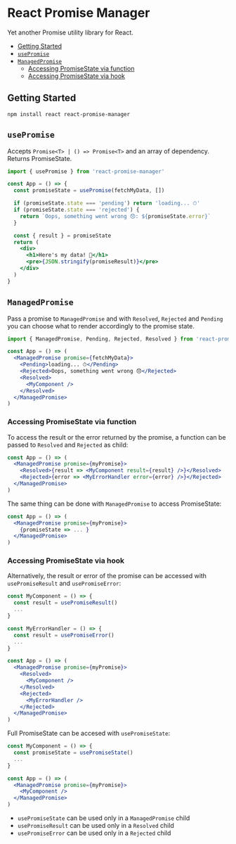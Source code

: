 # React Promise Manager

Yet another Promise utility library for React.

<!-- TOC depthFrom:2 -->

- [Getting Started](#getting-started)
- [`usePromise`](#usepromise)
- [`ManagedPromise`](#managedpromise)
  - [Accessing PromiseState via function](#accessing-promisestate-via-function)
  - [Accessing PromiseState via hook](#accessing-promisestate-via-hook)

<!-- /TOC -->

## Getting Started

```
npm install react react-promise-manager
```

## `usePromise`

Accepts `Promise<T> | () => Promise<T>` and an array of dependency. Returns PromiseState.

```jsx
import { usePromise } from 'react-promise-manager'

const App = () => {
  const promiseState = usePromise(fetchMyData, [])

  if (promiseState.state === 'pending') return 'loading... ⏱'
  if (promiseState.state === 'rejected') {
    return `Oops, something went wrong 😞: ${promiseState.error}`
  }

  const { result } = promiseState
  return (
    <div>
      <h1>Here's my data! 🎉</h1>
      <pre>{JSON.stringify(promiseResult)}</pre>
    </div>
  )
}
```

## `ManagedPromise`

Pass a promise to `ManagedPromise` and with `Resolved`, `Rejected` and `Pending` you can choose what to render accordingly to the promise state.

```jsx
import { ManagedPromise, Pending, Rejected, Resolved } from 'react-promise-manager'

const App = () => (
  <ManagedPromise promise={fetchMyData}>
    <Pending>loading... ⏱</Pending>
    <Rejected>Oops, something went wrong 😞</Rejected>
    <Resolved>
      <MyComponent />
    </Resolved>
  </ManagedPromise>
)
```

### Accessing PromiseState via function

To access the result or the error returned by the promise, a function can be passed to `Resolved` and `Rejected` as child:

```jsx
const App = () => (
  <ManagedPromise promise={myPromise}>
    <Resolved>{result => <MyComponent result={result} />}</Resolved>
    <Rejected>{error => <MyErrorHandler error={error} />}</Rejected>
  </ManagedPromise>
)
```

The same thing can be done with `ManagedPromise` to access PromiseState:

```jsx
const App = () => (
  <ManagedPromise promise={myPromise}>
    {promiseState => ... }
  </ManagedPromise>
)
```

### Accessing PromiseState via hook

Alternatively, the result or error of the promise can be accessed with `usePromiseResult` and `usePromiseError`:

```jsx
const MyComponent = () => {
  const result = usePromiseResult()
  ...
}

const MyErrorHandler = () => {
  const result = usePromiseError()
  ...
}

const App = () => (
  <ManagedPromise promise={myPromise}>
    <Resolved>
      <MyComponent />
    </Resolved>
    <Rejected>
      <MyErrorHandler />
    </Rejected>
  </ManagedPromise>
)
```

Full PromiseState can be accesed with `usePromiseState`:

```jsx
const MyComponent = () => {
  const promiseState = usePromiseState()
  ...
}

const App = () => (
  <ManagedPromise promise={myPromise}>
    <MyComponent />
  </ManagedPromise>
)
```

- `usePromiseState` can be used only in a `ManagedPromise` child
- `usePromiseResult` can be used only in a `Resolved` child
- `usePromiseError` can be used only in a `Rejected` child
